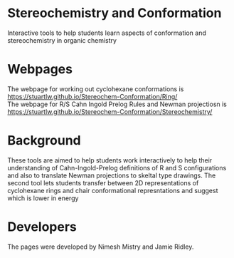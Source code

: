 # Stereochemistry and Conformation
Interactive tools to help students learn aspects of conformation and stereochemistry in organic chemistry
# Webpages
The webpage for working out cyclohexane conformations is https://stuartlw.github.io/Stereochem-Conformation/Ring/  
The webpage for R/S Cahn Ingold Prelog Rules and Newman projectiosn is https://stuartlw.github.io/Stereochem-Conformation/Stereochemistry/

# Background
These tools are aimed to help students work interactively to help their understanding of Cahn-Ingold-Prelog definitions of R and S configurations and also to translate Newman projections to skeltal type drawings.
The second tool lets students transfer between 2D representations of cyclohexane rings and chair conformational represntations and suggest which is lower in energy


# Developers
The pages were developed by Nimesh Mistry and Jamie Ridley.
